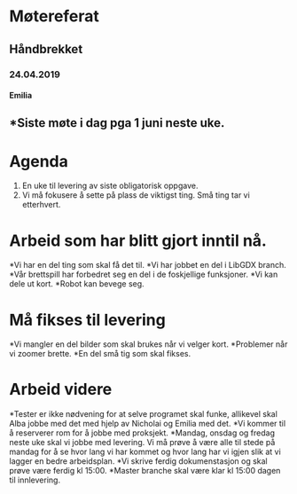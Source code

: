 # Møtereferat 
## Håndbrekket 
### 24.04.2019
#### Emilia
*Siste møte i dag pga 1 juni neste uke.
-------
# Agenda
1. En uke til levering av siste obligatorisk oppgave.
2. Vi må fokusere å sette på plass de viktigst ting. Små ting tar vi  etterhvert.

# Arbeid som har blitt gjort inntil nå.
*Vi har en del ting som skal få det til.
*Vi har jobbet en del i LibGDX branch.
*Vår brettspill har forbedret seg en del i de foskjellige funksjoner.
*Vi kan dele ut kort.
*Robot kan bevege seg.

# Må fikses til levering
*Vi mangler en del bilder som skal brukes når vi velger kort.
*Problemer når vi zoomer brette. 
*En del små tig som skal fikses.

# Arbeid videre
*Tester er ikke nødvening for at selve programet skal funke, allikevel  skal Alba jobbe med det med hjelp av Nicholai og Emilia med det.
*Vi kommer til å reserverer rom for å jobbe med proksjekt.
*Mandag, onsdag og fredag neste uke skal vi jobbe med levering. Vi må prøve å være alle til stede på mandag for å se hvor lang vi har kommet og hvor lang har vi igjen slik at vi lagger en bedre arbeidsplan.
*Vi skrive ferdig dokumenstasjon og skal prøve være ferdig kl 15:00.
*Master branche skal være klar kl 15:00 dagen til innlevering. 


